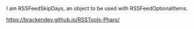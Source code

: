 I am RSSFeedSkipDays, an object to be used with RSSFeedOptionalItems.

<https://brackendev.github.io/RSSTools-Pharo/>

